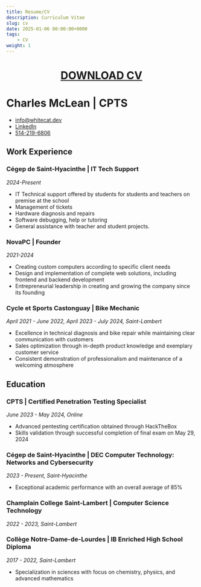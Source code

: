 ```yaml
---
title: Resume/CV
description: Curriculum Vitae 
slug: cv
date: 2025-01-06 00:00:00+0000
tags:
    - CV
weight: 1
---
```

<div style="text-align: center;">

# [DOWNLOAD CV](2025.pdf)

</div>

# Charles McLean | CPTS

- [info@whitecat.dev](mailto:info@whitecat.dev)
- [LinkedIn](https://www.linkedin.com/in/charlesmcleansec/)
- [514-219-6806](tel:+1-514-219-6806)

## Work Experience

### Cégep de Saint-Hyacinthe | IT Tech Support
*2024-Present*
- IT Technical support offered by students for students and teachers on premise at the school
- Management of tickets
- Hardware diagnosis and repairs
- Software debugging, help or tutoring
- General assistance with teacher and student projects.


### NovaPC | Founder
*2021-2024*
- Creating custom computers according to specific client needs
- Design and implementation of complete web solutions, including frontend and backend development  
- Entrepreneurial leadership in creating and growing the company since its founding

### Cycle et Sports Castonguay | Bike Mechanic
*April 2021 - June 2022, April 2023 - July 2024, Saint-Lambert*
- Excellence in technical diagnosis and bike repair while maintaining clear communication with customers
- Sales optimization through in-depth product knowledge and exemplary customer service
- Consistent demonstration of professionalism and maintenance of a welcoming atmosphere

## Education

### CPTS | Certified Penetration Testing Specialist
*June 2023 - May 2024, Online*
- Advanced pentesting certification obtained through HackTheBox
- Skills validation through successful completion of final exam on May 29, 2024

### Cégep de Saint-Hyacinthe | DEC Computer Technology: Networks and Cybersecurity
*2023 - Present, Saint-Hyacinthe*
- Exceptional academic performance with an overall average of 85%

### Champlain College Saint-Lambert | Computer Science Technology
*2022 - 2023, Saint-Lambert*

### Collège Notre-Dame-de-Lourdes | IB Enriched High School Diploma
*2017 - 2022, Saint-Lambert*
- Specialization in sciences with focus on chemistry, physics, and advanced mathematics